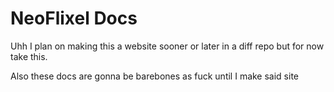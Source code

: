 # NeoFlixel Docs

Uhh I plan on making this a website sooner or later in a diff repo but for now take this.

Also these docs are gonna be barebones as fuck until I make said site